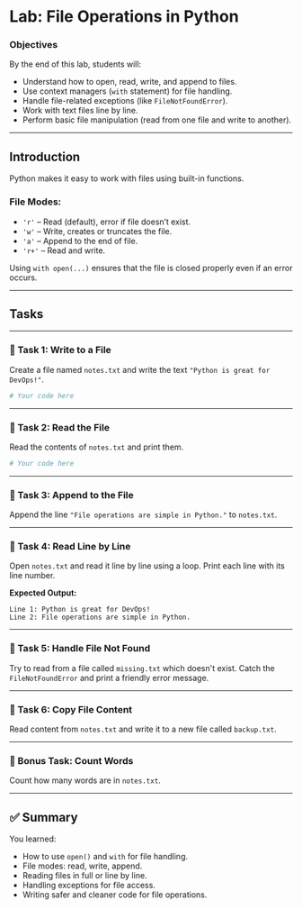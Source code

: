 # Lab: File Operations in Python

### Objectives

By the end of this lab, students will:

- Understand how to open, read, write, and append to files.
- Use context managers (`with` statement) for file handling.
- Handle file-related exceptions (like `FileNotFoundError`).
- Work with text files line by line.
- Perform basic file manipulation (read from one file and write to another).

---

## Introduction

Python makes it easy to work with files using built-in functions.

### File Modes:

- `'r'` – Read (default), error if file doesn’t exist.
- `'w'` – Write, creates or truncates the file.
- `'a'` – Append to the end of file.
- `'r+'` – Read and write.

Using `with open(...)` ensures that the file is closed properly even if an error occurs.

---

## Tasks

---

### 🔹 Task 1: Write to a File

Create a file named `notes.txt` and write the text `"Python is great for DevOps!"`.

```python
# Your code here
```

---

### 🔹 Task 2: Read the File

Read the contents of `notes.txt` and print them.

```python
# Your code here
```

---

### 🔹 Task 3: Append to the File

Append the line `"File operations are simple in Python."` to `notes.txt`.

---

### 🔹 Task 4: Read Line by Line

Open `notes.txt` and read it line by line using a loop. Print each line with its line number.

**Expected Output:**

```
Line 1: Python is great for DevOps!
Line 2: File operations are simple in Python.
```

---

### 🔹 Task 5: Handle File Not Found

Try to read from a file called `missing.txt` which doesn't exist. Catch the `FileNotFoundError` and print a friendly error message.

---

### 🔹 Task 6: Copy File Content

Read content from `notes.txt` and write it to a new file called `backup.txt`.

---

### 🔹 Bonus Task: Count Words

Count how many words are in `notes.txt`.

---

## ✅ Summary

You learned:

- How to use `open()` and `with` for file handling.
- File modes: read, write, append.
- Reading files in full or line by line.
- Handling exceptions for file access.
- Writing safer and cleaner code for file operations.